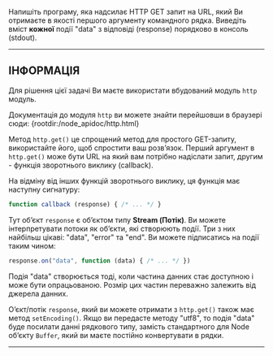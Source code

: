 Напишіть програму, яка надсилає HTTP GET запит на URL, який Ви отримаєте в якості першого аргументу командного рядка. Виведіть вміст **кожної** події "data" з відповіді (response) порядково в консоль (stdout).

----------------------------------------------------------------------
## ІНФОРМАЦІЯ

Для рішення цієї задачі Ви маєте використати вбудований модуль `http` модуль.

Документація до модуля `http` ви можете знайти перейшовши в браузері сюди:
  {rootdir:/node_apidoc/http.html}

Метод `http.get()` це спрощений метод для простого GET-запиту, використайте його, щоб спростити ваш розв’язок. Перший аргумент в `http.get()` може бути URL на який вам потрібно надіслати запит, другим - функція зворотнього виклику (сallback).

На відміну від інших функцій зворотнього виклику, ця функція має наступну сигнатуру:

```js
function callback (response) { /* ... */ }
```

Тут об’єкт `response` є об’єктом типу **Stream (Потік)**. Ви можете інтерпретувати потоки як об’єкти, які створюють події. Три з них найбільш цікаві: "data", "error" та "end". Ви можете підписатись на події таким чином:

```js
response.on("data", function (data) { /* ... */ })
```

Подія "data" створюється тоді, коли частина данних стає доступною і може бути опрацьованою. Розмір цих частин переважно залежить від джерела данних.

О’єкт/потік `response`, який ви можете отримати з `http.get()` також має метод `setEncoding()`. Якщо ви передасте методу  "utf8", то подія "data" буде посилати данні рядкового типу, замість стандартного для  Node об’єкту `Buffer`, який ви маєте постійно конвертувати в рядки.

----------------------------------------------------------------------

